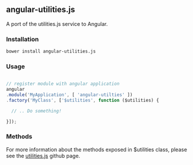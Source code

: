 ## angular-utilities.js
A port of the utilities.js service to Angular.

### Installation

```bash
bower install angular-utilities.js
```

### Usage

```js

// register module with angular application
angular
.module('MyApplication', [ 'angular-utilties' ])
.factory('MyClass', ['$utilities', function ($utilities) {

  // .. Do something!

}]);
```

### Methods
For more information about the methods exposed in $utilities class, please see the
[utilities.js](https://github.com/kryo2k/utils.js) github page.